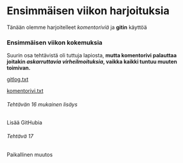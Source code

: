 # Ensimmäisen viikon harjoituksia

Tänään olemme harjoitelleet *komentoriviä* ja **gitin** käyttöä

### Ensimmäisen viikon kokemuksia

Suurin osa tehtävistä oli tuttuja lapiosta, **mutta komentorivi palauttaa joitakin _askarruttavia virheilmoituksia_, vaikka kaikki tuntuu muuten toimivan.**

[gitlog.txt](https://github.com/aleksiskela/ot-harjoitustyo/blob/master/laskarit/gitlog.txt)

[komentorivi.txt](https://github.com/aleksiskela/ot-harjoitustyo/blob/master/laskarit/komentorivi.txt)

###### Tehtävän 16 mukainen lisäys
Lisää GitHubia

###### Tehtävä 17
Paikallinen muutos
